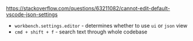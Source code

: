 https://stackoverflow.com/questions/63211082/cannot-edit-default-vscode-json-settings

- `workbench.settings.editor` - determines whether to use `ui` or `json` view
- `cmd + shift + f` - search text through whole codebase